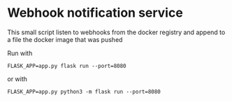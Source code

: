 # Webhook notification service

This small script listen to webhooks from the docker registry and append to a file the docker image that was pushed

Run with

```
FLASK_APP=app.py flask run --port=8080
```

or with 

```
FLASK_APP=app.py python3 -m flask run --port=8080
```
